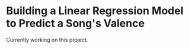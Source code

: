 # Building a Linear Regression Model to Predict a Song's Valence

Currently working on this project.